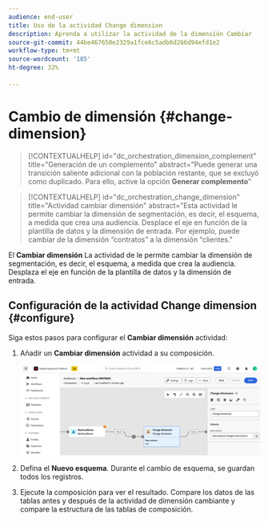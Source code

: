 ```yaml
---
audience: end-user
title: Uso de la actividad Change dimension
description: Aprenda a utilizar la actividad de la dimensión Cambiar
source-git-commit: 44be467650e2329a1fce6c5adb6d266d94efd1e2
workflow-type: tm+mt
source-wordcount: '185'
ht-degree: 32%

---
```



# Cambio de dimensión {#change-dimension}

>[!CONTEXTUALHELP]
>id="dc_orchestration_dimension_complement"
>title="Generación de un complemento"
>abstract="Puede generar una transición saliente adicional con la población restante, que se excluyó como duplicado. Para ello, active la opción **Generar complemento**"

>[!CONTEXTUALHELP]
>id="dc_orchestration_change_dimension"
>title="Actividad cambiar dimensión"
>abstract="Esta actividad le permite cambiar la dimensión de segmentación, es decir, el esquema, a medida que crea una audiencia. Desplace el eje en función de la plantilla de datos y la dimensión de entrada. Por ejemplo, puede cambiar de la dimensión “contratos” a la dimensión “clientes."

El **Cambiar dimensión** La actividad de le permite cambiar la dimensión de segmentación, es decir, el esquema, a medida que crea la audiencia. Desplaza el eje en función de la plantilla de datos y la dimensión de entrada. <!--[Learn more on targeting dimensions](../../audience/about-recipients.md#targeting-dimensions)-->

## Configuración de la actividad Change dimension {#configure}

Siga estos pasos para configurar el **Cambiar dimensión** actividad:

1. Añadir un **Cambiar dimensión** actividad a su composición.

   ![](../assets/change-dimension.png)

1. Defina el **Nuevo esquema**. Durante el cambio de esquema, se guardan todos los registros.

1. Ejecute la composición para ver el resultado. Compare los datos de las tablas antes y después de la actividad de dimensión cambiante y compare la estructura de las tablas de composición.

<!--
## Example {#example}

In this example, we want to send an SMS delivery to all the profiles who have made a purchase. To do this, we first use a **[!UICONTROL Build audience]** activity linked to a custom "Purchase" targeting dimension to target all purchases that occurred.

We then use a **[!UICONTROL Change dimension]** activity to switch the workflow targeting dimension to "Recipients". This allows us to be able to target the recipients who match the query.
-->



<!-- on parle de dimension, mais dans UI "schema", va rester comme ça ?-->